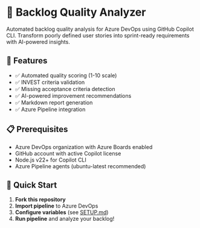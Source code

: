 # 🚀 Backlog Quality Analyzer



Automated backlog quality analysis for Azure DevOps using GitHub Copilot CLI. Transform poorly defined user stories into sprint-ready requirements with AI-powered insights.

## 🎯 Features

- ✅ Automated quality scoring (1-10 scale)
- ✅ INVEST criteria validation
- ✅ Missing acceptance criteria detection
- ✅ AI-powered improvement recommendations
- ✅ Markdown report generation
- ✅ Azure Pipeline integration

## 📋 Prerequisites

- Azure DevOps organization with Azure Boards enabled
- GitHub account with active Copilot license
- Node.js v22+ for Copilot CLI
- Azure Pipeline agents (ubuntu-latest recommended)

## 🚀 Quick Start

1. **Fork this repository**
2. **Import pipeline** to Azure DevOps
3. **Configure variables** (see [SETUP.md](docs/SETUP.md))
4. **Run pipeline** and analyze your backlog!



